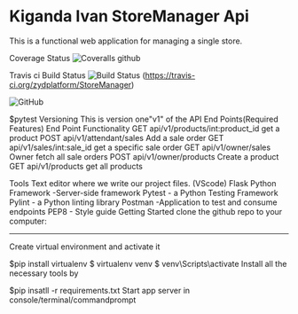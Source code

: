 # Kiganda Ivan StoreManager Api
This is a functional web application for managing a single store.

 Coverage Status
![Coveralls github](https://img.shields.io/coveralls/github/jekyll/jekyll.svg)

Travis ci Build Status
![Build Status](https://travis-ci.org/zydplatform/StoreManager.svg?branch=master)
(https://travis-ci.org/zydplatform/StoreManager)

 
 
![GitHub](https://img.shields.io/github/license/mashape/apistatus.svg)


$pytest
Versioning
This is version one"v1" of the API
End Points(Required Features)
End Point	Functionality
GET api/v1/products/int:product_id	get a product
POST api/v1/attendant/sales	Add a sale order
GET api/v1/sales/int:sale_id	get a specific sale order
GET api/v1/owner/sales	Owner fetch all sale orders
POST api/v1/owner/products	Create a product
GET api/v1/products	get all products


Tools
Text editor where we write our project files. (VScode)
Flask Python Framework -Server-side framework
Pytest - a Python Testing Framework
Pylint - a Python linting library
Postman -Application to test and consume endpoints
PEP8 - Style guide
Getting Started clone the github repo to your computer:
***




Create virtual environment and activate it

$pip install virtualenv
$ virtualenv venv
$ venv\Scripts\activate
Install all the necessary tools by

$pip insatll -r requirements.txt
Start app server in console/terminal/commandprompt

